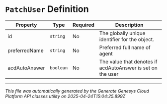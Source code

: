 # `PatchUser` Definition

| Property | Type | Required | Description |
|----------|------|----------|-------------|
| id | `string` | No | The globally unique identifier for the object. |
| preferredName | `string` | No | Preferred full name of agent |
| acdAutoAnswer | `boolean` | No | The value that denotes if acdAutoAnswer is set on the user |

---

*This file was automatically generated by the Generate Genesys Cloud Platform API classes utility on 2025-04-24T15:04:25.899Z*